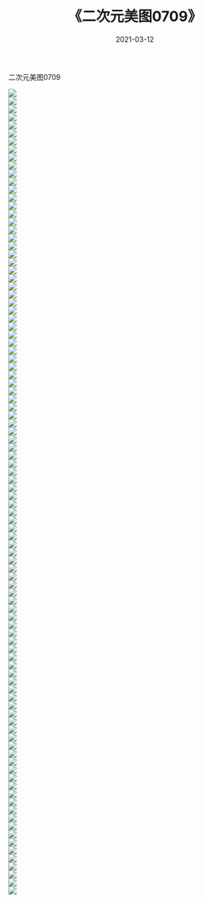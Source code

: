 ﻿---
layout: post
title:  《二次元美图0709》
date:   2021-03-12
img: http://imgx.orgx.ga/二次元/2021/二次元美图0709/000.jpg
categories: [美女, 清纯, 唯美]
---

二次元美图0709

 ![](http://imgx.orgx.ga/二次元/2021/二次元美图0709/001.png) <br>![](http://imgx.orgx.ga/二次元/2021/二次元美图0709/002.png) <br>![](http://imgx.orgx.ga/二次元/2021/二次元美图0709/003.png) <br>![](http://imgx.orgx.ga/二次元/2021/二次元美图0709/004.png) <br>![](http://imgx.orgx.ga/二次元/2021/二次元美图0709/005.png) <br>![](http://imgx.orgx.ga/二次元/2021/二次元美图0709/006.png) <br>![](http://imgx.orgx.ga/二次元/2021/二次元美图0709/007.png) <br>![](http://imgx.orgx.ga/二次元/2021/二次元美图0709/008.png) <br>![](http://imgx.orgx.ga/二次元/2021/二次元美图0709/009.png) <br>![](http://imgx.orgx.ga/二次元/2021/二次元美图0709/010.png) <br>![](http://imgx.orgx.ga/二次元/2021/二次元美图0709/011.png) <br>![](http://imgx.orgx.ga/二次元/2021/二次元美图0709/012.png) <br>![](http://imgx.orgx.ga/二次元/2021/二次元美图0709/013.png) <br>![](http://imgx.orgx.ga/二次元/2021/二次元美图0709/014.png) <br>![](http://imgx.orgx.ga/二次元/2021/二次元美图0709/015.png) <br>![](http://imgx.orgx.ga/二次元/2021/二次元美图0709/016.png) <br>![](http://imgx.orgx.ga/二次元/2021/二次元美图0709/017.png) <br>![](http://imgx.orgx.ga/二次元/2021/二次元美图0709/018.png) <br>![](http://imgx.orgx.ga/二次元/2021/二次元美图0709/019.png) <br>![](http://imgx.orgx.ga/二次元/2021/二次元美图0709/020.png) <br>![](http://imgx.orgx.ga/二次元/2021/二次元美图0709/021.png) <br>![](http://imgx.orgx.ga/二次元/2021/二次元美图0709/022.png) <br>![](http://imgx.orgx.ga/二次元/2021/二次元美图0709/023.png) <br>![](http://imgx.orgx.ga/二次元/2021/二次元美图0709/024.png) <br>![](http://imgx.orgx.ga/二次元/2021/二次元美图0709/025.png) <br>![](http://imgx.orgx.ga/二次元/2021/二次元美图0709/026.png) <br>![](http://imgx.orgx.ga/二次元/2021/二次元美图0709/027.png) <br>![](http://imgx.orgx.ga/二次元/2021/二次元美图0709/028.png) <br>![](http://imgx.orgx.ga/二次元/2021/二次元美图0709/029.png) <br>![](http://imgx.orgx.ga/二次元/2021/二次元美图0709/030.png) <br>![](http://imgx.orgx.ga/二次元/2021/二次元美图0709/031.png) <br>![](http://imgx.orgx.ga/二次元/2021/二次元美图0709/032.png) <br>![](http://imgx.orgx.ga/二次元/2021/二次元美图0709/033.png) <br>![](http://imgx.orgx.ga/二次元/2021/二次元美图0709/034.png) <br>![](http://imgx.orgx.ga/二次元/2021/二次元美图0709/035.png) <br>![](http://imgx.orgx.ga/二次元/2021/二次元美图0709/036.png) <br>![](http://imgx.orgx.ga/二次元/2021/二次元美图0709/037.png) <br>![](http://imgx.orgx.ga/二次元/2021/二次元美图0709/038.png) <br>![](http://imgx.orgx.ga/二次元/2021/二次元美图0709/039.png) <br>![](http://imgx.orgx.ga/二次元/2021/二次元美图0709/040.png) <br>![](http://imgx.orgx.ga/二次元/2021/二次元美图0709/041.png) <br>![](http://imgx.orgx.ga/二次元/2021/二次元美图0709/042.png) <br>![](http://imgx.orgx.ga/二次元/2021/二次元美图0709/043.png) <br>![](http://imgx.orgx.ga/二次元/2021/二次元美图0709/044.png) <br>![](http://imgx.orgx.ga/二次元/2021/二次元美图0709/045.png) <br>![](http://imgx.orgx.ga/二次元/2021/二次元美图0709/046.png) <br>![](http://imgx.orgx.ga/二次元/2021/二次元美图0709/047.png) <br>![](http://imgx.orgx.ga/二次元/2021/二次元美图0709/048.png) <br>![](http://imgx.orgx.ga/二次元/2021/二次元美图0709/049.png) <br>![](http://imgx.orgx.ga/二次元/2021/二次元美图0709/050.png) <br>![](http://imgx.orgx.ga/二次元/2021/二次元美图0709/051.png) <br>![](http://imgx.orgx.ga/二次元/2021/二次元美图0709/052.png) <br>![](http://imgx.orgx.ga/二次元/2021/二次元美图0709/053.png) <br>![](http://imgx.orgx.ga/二次元/2021/二次元美图0709/054.png) <br>![](http://imgx.orgx.ga/二次元/2021/二次元美图0709/055.png) <br>![](http://imgx.orgx.ga/二次元/2021/二次元美图0709/056.png) <br>![](http://imgx.orgx.ga/二次元/2021/二次元美图0709/057.png) <br>![](http://imgx.orgx.ga/二次元/2021/二次元美图0709/058.png) <br>![](http://imgx.orgx.ga/二次元/2021/二次元美图0709/059.png) <br>![](http://imgx.orgx.ga/二次元/2021/二次元美图0709/060.png) <br>![](http://imgx.orgx.ga/二次元/2021/二次元美图0709/061.png) <br>![](http://imgx.orgx.ga/二次元/2021/二次元美图0709/062.png) <br>![](http://imgx.orgx.ga/二次元/2021/二次元美图0709/063.png) <br>![](http://imgx.orgx.ga/二次元/2021/二次元美图0709/064.png) <br>![](http://imgx.orgx.ga/二次元/2021/二次元美图0709/065.png) <br>![](http://imgx.orgx.ga/二次元/2021/二次元美图0709/066.png) <br>![](http://imgx.orgx.ga/二次元/2021/二次元美图0709/067.png) <br>![](http://imgx.orgx.ga/二次元/2021/二次元美图0709/068.png) <br>![](http://imgx.orgx.ga/二次元/2021/二次元美图0709/069.png) <br>![](http://imgx.orgx.ga/二次元/2021/二次元美图0709/070.png) <br>![](http://imgx.orgx.ga/二次元/2021/二次元美图0709/071.png) <br>![](http://imgx.orgx.ga/二次元/2021/二次元美图0709/072.png) <br>![](http://imgx.orgx.ga/二次元/2021/二次元美图0709/073.png) <br>![](http://imgx.orgx.ga/二次元/2021/二次元美图0709/074.png) <br>![](http://imgx.orgx.ga/二次元/2021/二次元美图0709/075.png) <br>![](http://imgx.orgx.ga/二次元/2021/二次元美图0709/076.png) <br>![](http://imgx.orgx.ga/二次元/2021/二次元美图0709/077.png) <br>![](http://imgx.orgx.ga/二次元/2021/二次元美图0709/078.png) <br>![](http://imgx.orgx.ga/二次元/2021/二次元美图0709/079.png) <br>![](http://imgx.orgx.ga/二次元/2021/二次元美图0709/080.png) <br>![](http://imgx.orgx.ga/二次元/2021/二次元美图0709/081.png) <br>![](http://imgx.orgx.ga/二次元/2021/二次元美图0709/082.png) <br>![](http://imgx.orgx.ga/二次元/2021/二次元美图0709/083.png) <br>![](http://imgx.orgx.ga/二次元/2021/二次元美图0709/084.png) <br>![](http://imgx.orgx.ga/二次元/2021/二次元美图0709/085.png) <br>![](http://imgx.orgx.ga/二次元/2021/二次元美图0709/086.png) <br>![](http://imgx.orgx.ga/二次元/2021/二次元美图0709/087.png) <br>![](http://imgx.orgx.ga/二次元/2021/二次元美图0709/088.png) <br>![](http://imgx.orgx.ga/二次元/2021/二次元美图0709/089.png) <br>![](http://imgx.orgx.ga/二次元/2021/二次元美图0709/090.png) <br>![](http://imgx.orgx.ga/二次元/2021/二次元美图0709/091.png) <br>![](http://imgx.orgx.ga/二次元/2021/二次元美图0709/092.png) <br>![](http://imgx.orgx.ga/二次元/2021/二次元美图0709/093.png) <br>![](http://imgx.orgx.ga/二次元/2021/二次元美图0709/094.png) <br>![](http://imgx.orgx.ga/二次元/2021/二次元美图0709/095.png) <br>![](http://imgx.orgx.ga/二次元/2021/二次元美图0709/096.png) <br>![](http://imgx.orgx.ga/二次元/2021/二次元美图0709/097.png) <br>![](http://imgx.orgx.ga/二次元/2021/二次元美图0709/098.png) <br>![](http://imgx.orgx.ga/二次元/2021/二次元美图0709/099.png) <br>![](http://imgx.orgx.ga/二次元/2021/二次元美图0709/100.png) <br>